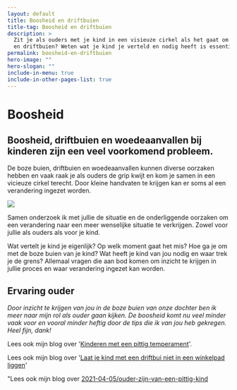 ```yaml
---
layout: default
title: Boosheid en driftbuien
title-tag: Boosheid en driftbuien
description: >
  Zit je als ouders met je kind in een visieuze cirkel als het gaat om boosheid
  en driftbuien? Weten wat je kind je verteld en nodig heeft is essentieel.
permalink: boosheid-en-driftbuien
hero-image: ""
hero-slogan: ""
include-in-menu: true
include-in-other-pages-list: true
---
```

# Boosheid

## Boosheid, driftbuien en woedeaanvallen bij kinderen zijn een veel voorkomend probleem.

De boze buien, driftbuien en woedeaanvallen kunnen diverse oorzaken hebben en vaak raak je als ouders de grip kwijt en kom je samen in een vicieuze cirkel terecht. Door kleine handvaten te krijgen kan er soms al een verandering ingezet worden.

![](/uploads/kluwen-poppetjes.png)

Samen onderzoek ik met jullie de situatie en de onderliggende oorzaken om een verandering naar een meer wenselijke situatie te verkrijgen. Zowel voor jullie als ouders als voor je kind.

Wat vertelt je kind je eigenlijk? Op welk moment gaat het mis? Hoe ga je om met de boze buien van je kind? Wat heeft je kind van jou nodig en waar trek je de grens? Allemaal vragen die aan bod komen om inzicht te krijgen in jullie proces en waar verandering ingezet kan worden.

## Ervaring ouder

*Door inzicht te krijgen van jou in de boze buien van onze dochter ben ik meer naar mijn rol als ouder gaan kijken. De boosheid komt nu veel minder vaak voor en vooral minder heftig door de tips die ik van jou heb gekregen. Heel fijn, dank!*

Lees ook mijn blog over '[Kinderen met een pittig temperament](/2019-12-10/kinderen-met-een-pittig-temperament)'.

Lees ook mijn blog over '[Laat je kind met een driftbui niet in een winkelpad liggen](https://kiannkindercoaching.nl/2019-12-22/laat-je-kind-met-een-driftbui-niet-in-een-winkelpad-liggen)'

"Lees ook mijn blog over [](/2021-14-05-2021/ouder-zijn-van-een-pittig-kind)[](2021-04-05/ouder-zijn-van-een-pittig-kind)[2021-04-05/ouder-zijn-van-een-pittig-kind](2021-04-05/ouder-zijn-van-een-pittig-kind)
